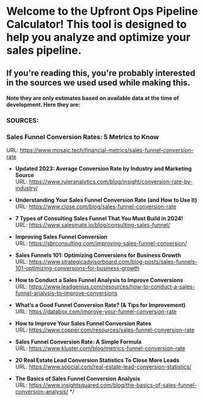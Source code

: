 # Welcome to the Upfront Ops Pipeline Calculator! This tool is designed to help you analyze and optimize your sales pipeline.

## If you're reading this, you're probably interested in the sources we used used while making this. 
#### Note they are only estimates based on available data at the time of development. Here they are:


### SOURCES:

### **Sales Funnel Conversion Rates: 5 Metrics to Know**  
  URL: https://www.mosaic.tech/financial-metrics/sales-funnel-conversion-rate

- **Updated 2023: Average Conversion Rate by Industry and Marketing Source**  
  URL: https://www.ruleranalytics.com/blog/insight/conversion-rate-by-industry/

- **Understanding Your Sales Funnel Conversion Rate (and How to Use It)**  
  URL: https://www.close.com/blog/sales-funnel-conversion-rate

- **7 Types of Consulting Sales Funnel That You Must Build in 2024!**  
  URL: https://www.salesmate.io/blog/consulting-sales-funnel/

- **Improving Sales Funnel Conversion**  
  URL: https://sbrconsulting.com/improving-sales-funnel-conversion/

- **Sales Funnels 101: Optimizing Conversions for Business Growth**  
  URL: https://www.strategicadvisorboard.com/blog-posts/sales-funnels-101-optimizing-conversions-for-business-growth

- **How to Conduct a Sales Funnel Analysis to Improve Conversions**  
  URL: https://www.leadgenius.com/resources/how-to-conduct-a-sales-funnel-analysis-to-improve-conversions

- **What’s a Good Funnel Conversion Rate? (& Tips for Improvement)**  
  URL: https://databox.com/improve-your-funnel-conversion-rate

- **How to Improve Your Sales Funnel Conversion Rates**  
  URL: https://www.copper.com/resources/sales-funnel-conversion-rate

- **Sales Funnel Conversion Rate: A Simple Formula**  
  URL: https://www.kluster.com/blog/metrics-funnel-conversion-rate

- **20 Real Estate Lead Conversion Statistics To Close More Leads**  
  URL: https://www.soocial.com/real-estate-lead-conversion-statistics/

- **The Basics of Sales Funnel Conversion Analysis**  
  URL: https://www.insightsquared.com/blog/the-basics-of-sales-funnel-conversion-analysis/  */